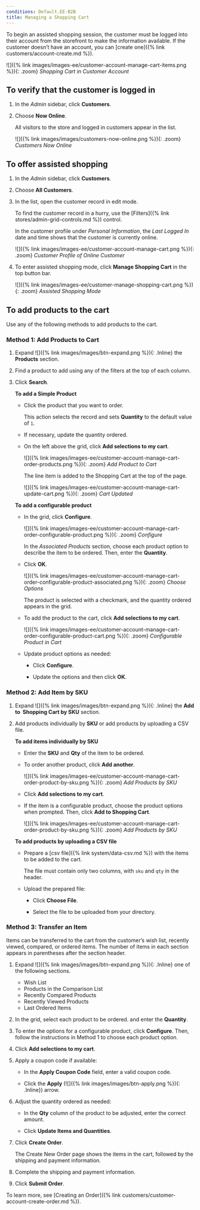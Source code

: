 ```yaml
---
conditions: Default.EE-B2B
title: Managing a Shopping Cart
---
```


To begin an assisted shopping session, the customer must be logged into their account from the storefront to make the information available. If the customer doesn’t have an account, you can [create one]({% link customers/account-create.md %}).

![]({% link images/images-ee/customer-account-manage-cart-items.png %}){: .zoom}
_Shopping Cart in Customer Account_

## To verify that the customer is logged in

1. In the _Admin_ sidebar, click **Customers**.

1. Choose **Now Online**.

    All visitors to the store and logged in customers appear in the list.

   ![]({% link images/images/customers-now-online.png %}){: .zoom}
   _Customers Now Online_

## To offer assisted shopping

1. In the _Admin_ sidebar, click **Customers**.

1. Choose **All Customers**.

1. In the list, open the customer record in edit mode.

    To find the customer record in a hurry, use the [Filters]({% link stores/admin-grid-controls.md %}) control.

    In the customer profile under _Personal Information_, the _Last Logged In_ date and time shows that the customer is currently online.

    ![]({% link images/images-ee/customer-account-manage-cart.png %}){: .zoom}
    _Customer Profile of Online Customer_

1. To enter assisted shopping mode, click **Manage Shopping Cart** in the top button bar.

    ![]({% link images/images-ee/customer-manage-shopping-cart.png %}){: .zoom}
    _Assisted Shopping Mode_

## To add products to the cart

Use any of the following methods to add products to the cart.

### Method 1: Add Products to Cart

1. Expand ![]({% link images/images/btn-expand.png %}){: .Inline} the **Products** section.

1. Find a product to add using any of the filters at the top of each column.

1. Click **Search**.

    **To add a Simple Product**

    - Click the product that you want to order.

        This action selects the record and sets **Quantity** to the default value of `1`.

    - If necessary, update the quantity ordered.

    - On the left above the grid, click **Add selections to my cart**.

        ![]({% link images/images-ee/customer-account-manage-cart-order-products.png %}){: .zoom}
        _Add Product to Cart_

        The line item is added to the Shopping Cart at the top of the page.

        ![]({% link images/images-ee/customer-account-manage-cart-update-cart.png %}){: .zoom}
        _Cart Updated_

    **To add a configurable product**

    - In the grid, click **Configure**.

        ![]({% link images/images-ee/customer-account-manage-cart-order-configurable-product.png %}){: .zoom}
        _Configure_

        In the _Associated Products_ section, choose each product option to describe the item to be ordered. Then, enter the **Quantity**.

    - Click **OK**.

        ![]({% link images/images-ee/customer-account-manage-cart-order-configurable-product-associated.png %}){: .zoom}
        _Choose Options_

        The product is selected with a checkmark, and the quantity ordered appears in the grid.

    - To add the product to the cart, click **Add selections to my cart**.

        ![]({% link images/images-ee/customer-account-manage-cart-order-configurable-product-cart.png %}){: .zoom}
        _Configurable Product in Cart_

    - Update product options as needed:

      - Click **Configure**.

      - Update the options and then click **OK**.

### Method 2: Add Item by SKU

1. Expand ![]({% link images/images/btn-expand.png %}){: .Inline} the **Add to  Shopping Cart by SKU** section.

1. Add products individually by **SKU** or add products by uploading a CSV file.

    **To add items individually by SKU**

    - Enter the **SKU** and **Qty** of the item to be ordered.

    - To order another product, click **Add another**.

        ![]({% link images/images-ee/customer-account-manage-cart-order-product-by-sku.png %}){: .zoom}
        _Add Products by SKU_

    - Click **Add selections to my cart**.

    - If the item is a configurable product, choose the product options when prompted. Then, click **Add to Shopping Cart**.

        ![]({% link images/images-ee/customer-account-manage-cart-order-product-by-sku.png %}){: .zoom}
        _Add Products by SKU_

    **To add products by uploading a CSV file**

    - Prepare a [csv file]({% link system/data-csv.md %}) with the items to be added to the cart.

        The file must contain only two columns, with `sku` and `qty` in the header.

    - Upload the prepared file:

      - Click **Choose File**.

      - Select the file to be uploaded from your directory.

### Method 3: Transfer an Item

Items can be transferred to the cart from the customer’s wish list, recently viewed, compared, or ordered items. The number of items in each section appears in parentheses after the section header.

1. Expand ![]({% link images/images/btn-expand.png %}){: .Inline} one of the following sections.

    - Wish List
    - Products in the Comparison List
    - Recently Compared Products
    - Recently Viewed Products
    - Last Ordered Items

1. In the grid, select each product to be ordered. and enter the **Quantity**.

1. To enter the options for a configurable product, click **Configure**. Then, follow the instructions in Method 1 to choose each product option.

1. Click **Add selections to my cart**.

1. Apply a coupon code if available:

    - In the **Apply Coupon Code** field, enter a valid coupon code.

    - Click the **Apply** (![]({% link images/images/btn-apply.png %}){: .Inline}) arrow.

1. Adjust the quantity ordered as needed:

    - In the **Qty** column of the product to be adjusted, enter the correct amount.

    - Click **Update Items and Quantities**.

1. Click **Create Order**.

    The Create New Order page shows the items in the cart, followed by the shipping and payment information.

1. Complete the shipping and payment information.

1. Click **Submit Order**.

To learn more, see [Creating an Order]({% link customers/customer-account-create-order.md %}).
